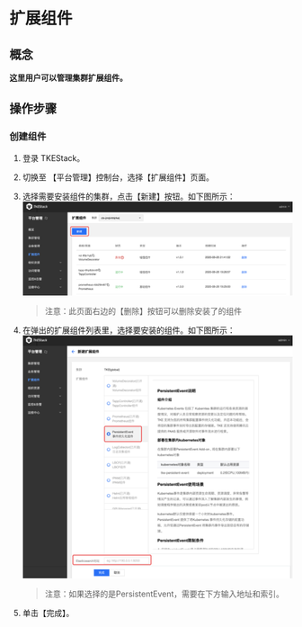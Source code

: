 # 扩展组件

## 概念

**这里用户可以管理集群扩展组件。**

## 操作步骤

### 创建组件

1. 登录 TKEStack。
2. 切换至 【平台管理】控制台，选择【扩展组件】页面。
3. 选择需要安装组件的集群，点击【新建】按钮。如下图所示： ![&#x65B0;&#x5EFA;&#x7EC4;&#x4EF6;](../../.gitbook/assets/新建扩展组件.png)

   > 注意：此页面右边的【删除】按钮可以删除安装了的组件

4. 在弹出的扩展组件列表里，选择要安装的组件。如下图所示： ![&#x9009;&#x62E9;&#x6269;&#x5C55;&#x7EC4;&#x4EF6;](../../.gitbook/assets/选择扩展组件.png)

   > 注意：如果选择的是PersistentEvent，需要在下方输入地址和索引。

5. 单击【完成】。

